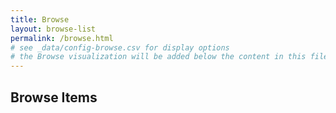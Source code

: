 ```yaml
---
title: Browse
layout: browse-list
permalink: /browse.html
# see _data/config-browse.csv for display options
# the Browse visualization will be added below the content in this file
---
```


## Browse Items
